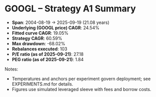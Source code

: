 # GOOGL – Strategy A1 Summary

- **Span**: 2004-08-19 → 2025-09-19 (21.08 years)
- **Underlying (GOOGL price) CAGR**: 24.54%
- **Fitted curve CAGR**: 19.05%
- **Strategy CAGR**: 60.59%
- **Max drawdown**: -68.02%
- **Rebalances executed**: 103
- **P/E ratio (as of 2025-09-21)**: 27.18
- **PEG ratio (as of 2025-09-21)**: 1.84

Notes:

- Temperatures and anchors per experiment govern deployment; see EXPERIMENTS.md for details.
- Figures use simulated leveraged sleeve with fees and borrow costs.

